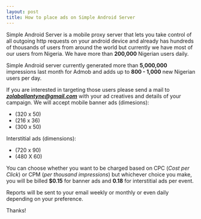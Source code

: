 ```yaml
---
layout: post
title: How to place ads on Simple Android Server
---
```


Simple Android Server is a mobile proxy server that lets you take control of all outgoing http requests on your android device and already has hundreds of thousands of users from around the world but currently we have most of our users from Nigeria. We have more than **200,000** Nigerian users daily.

Simple Android server currently generated more than **5,000,000** impressions last month for Admob and adds up to **800 - 1,000** new Nigerian users per day.

If you are interested in targeting those users please send a mail to ***zolaballantyne@gmail.com*** with your ad creatives and details of your campaign. We will accept mobile banner ads (dimesions): 
<ul>
<li>(320 x 50)</li>
<li>(216 x 36)</li>
<li>(300 x 50)</li>
</ul>
Interstitial ads (dimensions):
<ul>
<li>(720 x 90)</li>
<li>(480 X 60)</li>
</ul>

You can choose whether you want to be charged based on CPC (*Cost per Click*) or CPM (*per thousand impressions*) but whichever choice you make, you will be billed **$0.15** for banner ads and **0.18** for interstitial ads per event.

Reports will be sent to your email weekly or monthly or even daily depending on your preference.

Thanks!
